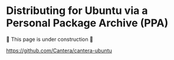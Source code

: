 # Distributing for Ubuntu via a Personal Package Archive (PPA)

🚧 This page is under construction 🚧

<https://github.com/Cantera/cantera-ubuntu>
